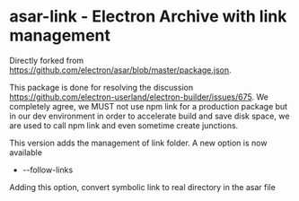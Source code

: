 # asar-link - Electron Archive with link management
Directly forked from https://github.com/electron/asar/blob/master/package.json.

This package is done for resolving the discussion https://github.com/electron-userland/electron-builder/issues/675.
We completely agree, we MUST not use npm link for a production package but in our dev environment in order to accelerate build and save disk space, we are used to call npm link and even sometime create junctions.

This version adds the management of link folder.
A new option is now available
* --follow-links

Adding this option, convert symbolic link to real directory in the asar file

